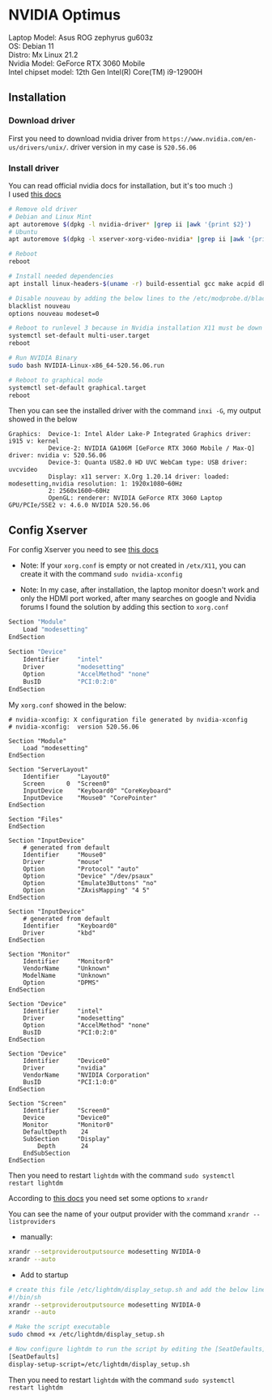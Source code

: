 # NVIDIA Optimus

Laptop Model: Asus ROG zephyrus gu603z <br /> 
OS: Debian 11 <br /> 
Distro: Mx Linux 21.2 <br />
Nvidia Model: GeForce RTX 3060 Mobile <br />
Intel chipset model: 12th Gen Intel(R) Core(TM) i9-12900H <br />

## Installation

### Download driver
First you need to download nvidia driver from `https://www.nvidia.com/en-us/drivers/unix/`. driver version in my case is `520.56.06`

### Install driver

You can read official nvidia docs for installation, but it's too much :) <br />
I used [this docs](https://www.if-not-true-then-false.com/2021/debian-ubuntu-linux-mint-nvidia-guide/)

```bash
# Remove old driver
# Debian and Linux Mint
apt autoremove $(dpkg -l nvidia-driver* |grep ii |awk '{print $2}')
# Ubuntu
apt autoremove $(dpkg -l xserver-xorg-video-nvidia* |grep ii |awk '{print $2}')

# Reboot
reboot

# Install needed dependencies
apt install linux-headers-$(uname -r) build-essential gcc make acpid dkms libglvnd-core-dev libglvnd0 libglvnd-dev dracut 

# Disable nouveau by adding the below lines to the /etc/modprobe.d/blacklist.conf
blacklist nouveau
options nouveau modeset=0

# Reboot to runlevel 3 because in Nvidia installation X11 must be down
systemctl set-default multi-user.target
reboot

# Run NVIDIA Binary
sudo bash NVIDIA-Linux-x86_64-520.56.06.run

# Reboot to graphical mode
systemctl set-default graphical.target
reboot
```

Then you can see the installed driver with the command `inxi -G`, my output showed in the below

```
Graphics:  Device-1: Intel Alder Lake-P Integrated Graphics driver: i915 v: kernel 
           Device-2: NVIDIA GA106M [GeForce RTX 3060 Mobile / Max-Q] driver: nvidia v: 520.56.06 
           Device-3: Quanta USB2.0 HD UVC WebCam type: USB driver: uvcvideo 
           Display: x11 server: X.Org 1.20.14 driver: loaded: modesetting,nvidia resolution: 1: 1920x1080~60Hz 
           2: 2560x1600~60Hz 
           OpenGL: renderer: NVIDIA GeForce RTX 3060 Laptop GPU/PCIe/SSE2 v: 4.6.0 NVIDIA 520.56.06 
```

## Config Xserver

For config Xserver you need to see [this docs](https://wiki.archlinux.org/title/NVIDIA_Optimus)

- Note: If your `xorg.conf` is empty or not created in `/etx/X11`, you can create it with the command `sudo nvidia-xconfig`

- Note: In my case, after installation, the laptop monitor doesn't work and only the HDMI port worked, after many searches on google and Nvidia forums I found the solution by adding this section to `xorg.conf` 

```bash
Section "Module"
    Load "modesetting"
EndSection

Section "Device"
    Identifier     "intel"
    Driver         "modesetting"
    Option         "AccelMethod" "none"
    BusID          "PCI:0:2:0"
EndSection
```

My `xorg.conf` showed in the below: 

```
# nvidia-xconfig: X configuration file generated by nvidia-xconfig
# nvidia-xconfig:  version 520.56.06

Section "Module"
    Load "modesetting"
EndSection

Section "ServerLayout"
    Identifier     "Layout0"
    Screen      0  "Screen0"
    InputDevice    "Keyboard0" "CoreKeyboard"
    InputDevice    "Mouse0" "CorePointer"
EndSection

Section "Files"
EndSection

Section "InputDevice"
    # generated from default
    Identifier     "Mouse0"
    Driver         "mouse"
    Option         "Protocol" "auto"
    Option         "Device" "/dev/psaux"
    Option         "Emulate3Buttons" "no"
    Option         "ZAxisMapping" "4 5"
EndSection

Section "InputDevice"
    # generated from default
    Identifier     "Keyboard0"
    Driver         "kbd"
EndSection

Section "Monitor"
    Identifier     "Monitor0"
    VendorName     "Unknown"
    ModelName      "Unknown"
    Option         "DPMS"
EndSection

Section "Device"
    Identifier     "intel"
    Driver         "modesetting"
    Option         "AccelMethod" "none"
    BusID          "PCI:0:2:0"
EndSection

Section "Device"
    Identifier     "Device0"
    Driver         "nvidia"
    VendorName     "NVIDIA Corporation"
    BusID          "PCI:1:0:0"
EndSection

Section "Screen"
    Identifier     "Screen0"
    Device         "Device0"
    Monitor        "Monitor0"
    DefaultDepth    24
    SubSection     "Display"
        Depth       24
    EndSubSection
EndSection
```

Then you need to restart `lightdm` with the command `sudo systemctl restart lightdm`

According to  [this docs](https://wiki.archlinux.org/title/NVIDIA_Optimus) you need set some options to `xrandr` 

You can see the name of your output provider with the command `xrandr --listproviders`

- manually: 

```bash
xrandr --setprovideroutputsource modesetting NVIDIA-0
xrandr --auto
```

- Add to startup

```bash
# create this file /etc/lightdm/display_setup.sh and add the below lines to it
#!/bin/sh
xrandr --setprovideroutputsource modesetting NVIDIA-0
xrandr --auto

# Make the script executable
sudo chmod +x /etc/lightdm/display_setup.sh

# Now configure lightdm to run the script by editing the [SeatDefaults] section in /etc/lightdm/lightdm.conf
[SeatDefaults]
display-setup-script=/etc/lightdm/display_setup.sh
```

Then you need to restart `lightdm` with the command `sudo systemctl restart lightdm`